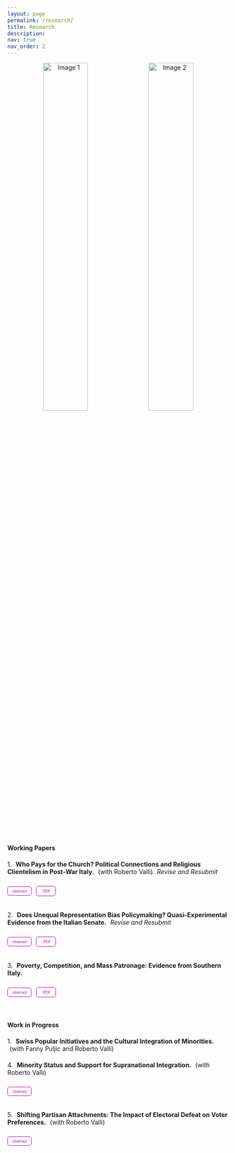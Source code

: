 ```yaml
---
layout: page
permalink: /research/
title: Research
description: 
nav: true
nav_order: 2
---
```


<div style="text-align: center; margin-bottom: 20px;">
    <img src="{{ site.baseurl }}/assets/img/elezioni_ita.jpg" alt="Image 1" style="width: 45%; height: auto; margin-right: 10px; display: inline-block;">
    <img src="{{ site.baseurl }}/assets/img/mezzogiornocassa.jpg" alt="Image 2" style="width: 45%; height: auto; display: inline-block;">
</div>



#### **Working Papers**

<div style="margin-bottom: 20px;"></div> <!-- Increase space below "Working Papers" -->

<div style="margin-bottom: 10px;">
  <span style="margin-right: 5px;">1.</span>
  <strong>Who Pays for the Church? Political Connections and Religious Clientelism in Post-War Italy.</strong> 
  <span style="margin-left: 5px;">(with Roberto Valli).</span><em style="margin-left: 5px;">Revise and Resubmit</em>
</div>

<!-- Separate links for PDF download, abstract, and OSF preprint for second paper -->
<div style="display: flex; align-items: center; margin: 10px 0; color: #808080;"> <!-- Align items in one line -->

  <!-- Dropdown for abstract -->
  <button class="btn" style="font-size: 9px; height: 21px; padding: 0 10px; margin-right: 10px; text-transform: none; background-color: #ffffff; color: #b509ac; border: 1px solid #b509ac; border-radius: 5px; transition: background-color 0.3s, color 0.3s; box-shadow: none;" 
          onmouseover="this.style.backgroundColor='#b509ac'; this.style.color='#ffffff';" 
          onmouseout="this.style.backgroundColor='#ffffff'; this.style.color='#b509ac';" 
          onclick="myFunction2()">Abstract</button>

  <!-- PDF link -->
  <a href="https://www.dropbox.com/scl/fi/zqahb44zuk1e96awb6j1p/troncone_valli_churches.pdf?rlkey=3f8hcgxfm9zd2z6udq69kgk6b&st=a6d2okq2&dl=0" target="_blank" 
     style="text-decoration: none; background-color: #ffffff; color: #b509ac; border: 1px solid #b509ac; border-radius: 5px; padding: 0 10px; margin-right: 10px; transition: background-color 0.3s, color 0.3s; display: flex; align-items: center; justify-content: center; height: 21px; font-size: 9px;"
     onmouseover="this.style.backgroundColor='#b509ac'; this.style.color='#ffffff';" 
     onmouseout="this.style.backgroundColor=''; this.style.color='#b509ac';">
     <i class="fa fa-download" style="margin-right: 5px;"></i>PDF
  </a>

<!-- Preprint link-->
  <!-- <a href="https://doi.org/10.31219/osf.io/nsyc3" target="_blank" 
     style="text-decoration: none; background-color: #ffffff; color: #b509ac; border: 1px solid #b509ac; border-radius: 5px; padding: 0 10px; transition: background-color 0.3s, color 0.3s; display: flex; align-items: center; justify-content: center; height: 21px; font-size: 9px;"
     onmouseover="this.style.backgroundColor='#b509ac'; this.style.color='#ffffff';" 
     onmouseout="this.style.backgroundColor=''; this.style.color='#b509ac';">Preprint</a>-->
</div>

<div id="myDIV2" style="display: none; margin-top: 5px; padding: 10px; border: 1px solid #808080; background-color: #f9f9f9;">
  <p>Community leaders often mobilize support for politicians in exchange for rents. Yet, this relationship can be contentious, as both actors might shirk on their commitments. Given this uncertainty, little is known about when and how politicians reciprocate the brokerage of community leaders. We argue that politicians exploit pre-existing personal connections with community leaders to overcome commitment problems and secure support. In turn, politicians provide rewards that increase the brokers' status. We illustrate this argument by investigating exchanges between Catholic bishops and Christian Democratic politicians in postwar Italy. We combine information on the renovation of Catholic churches with data on personal connections between politicians and bishops. Difference-in-differences estimates indicate that bishops mobilize support for connected politicians. Once elected, the latter reward connected bishops with investments in church renovations, especially when they compete under electoral rules that incentivize intraparty competition. These findings illustrate important conditions and mechanisms underpinning clientelistic relationships.</p>
</div>

<script>
function myFunction2() {
    var x = document.getElementById("myDIV2");
    if (x.style.display === "none") {
        x.style.display = "block";
    } else {
        x.style.display = "none";
    }
}
</script>

<div style="margin-bottom: 20px;"></div> <!-- space -->

<div style="margin-bottom: 10px;">
  <span style="margin-right: 5px;">2.</span>
  <strong>Does Unequal Representation Bias Policymaking? Quasi-Experimental Evidence from the Italian Senate.</strong> 
  <em style="margin-left: 5px;">Revise and Resubmit</em>
</div>

<!-- Separate links for PDF download, abstract, and OSF preprint -->
<div style="display: flex; align-items: center; margin: 10px 0; color: #808080;"> <!-- Align items in one line -->

  <!-- Dropdown for abstract -->
  <button class="btn" style="font-size: 9px; height: 21px; padding: 0 10px; margin-right: 10px; text-transform: none; background-color: #ffffff; color: #b509ac; border: 1px solid #b509ac; border-radius: 5px; transition: background-color 0.3s, color 0.3s; box-shadow: none;" 
          onmouseover="this.style.backgroundColor='#b509ac'; this.style.color='#ffffff';" 
          onmouseout="this.style.backgroundColor='#ffffff'; this.style.color='#b509ac';" 
          onclick="myFunction1()">Abstract</button>

  <!-- PDF link -->
  <a href="https://www.dropbox.com/scl/fi/yp000y5suek0lfs7zgk5c/troncone_malapp_ita.pdf?rlkey=ss2jqm0es9hw095ss23nmgt7t&dl=0" target="_blank" 
     style="text-decoration: none; background-color: #ffffff; color: #b509ac; border: 1px solid #b509ac; border-radius: 5px; padding: 0 10px; margin-right: 10px; transition: background-color 0.3s, color 0.3s; display: flex; align-items: center; justify-content: center; height: 21px; font-size: 9px;"
     onmouseover="this.style.backgroundColor='#b509ac'; this.style.color='#ffffff';" 
     onmouseout="this.style.backgroundColor=''; this.style.color='#b509ac';">
     <i class="fa fa-download" style="margin-right: 5px;"></i>PDF
  </a>

<!-- Preprint link -->
 <!-- <a href="https://doi.org/10.31219/osf.io/3s2x9" target="_blank" 
     style="text-decoration: none; background-color: #ffffff; color: #b509ac; border: 1px solid #b509ac; border-radius: 5px; padding: 0 10px; transition: background-color 0.3s, color 0.3s; display: flex; align-items: center; justify-content: center; height: 21px; font-size: 9px;"
     onmouseover="this.style.backgroundColor='#b509ac'; this.style.color='#ffffff';" 
     onmouseout="this.style.backgroundColor=''; this.style.color='#b509ac';">Preprint</a> -->
</div> 

<div id="myDIV" style="display: none; margin-top: 5px; padding: 10px; border: 1px solid #808080; background-color: #f9f9f9;">
  <p>How does unequal representation affect policymaking?  It is widely assumed that overrepresented districts exert greater influence over policy, yet isolating the effects of  representation from underlying district characteristics remains both theoretically and empirically challenging. I argue that increased representation can independently bias policymaking via two channels: a mechanical effect, whereby increased representation raises a district’s probability of setting the agenda, and a behavioral effect, where legislators intensify their efforts due to intra-district competition. To test this, I leverage the quasi-experimental setting created by the electoral rule of the Italian Senate (1994-2006), which allowed districts with similar population sizes to elect either one or two senators. Using a regression discontinuity design and comprehensive data on bill (co-)sponsorship, I find evidence supporting both channels. Examining policy outcomes, I do not find that unequal representation yields distributive benefits, but I do find suggestive evidence of a broader legislative advantage.</p>
</div>

<script>
function myFunction1() {
    var x = document.getElementById("myDIV");
    if (x.style.display === "none") {
        x.style.display = "block";
    } else {
        x.style.display = "none";
    }
}
</script>

<div style="margin-bottom: 20px;"></div> <!-- space -->

<div style="margin-bottom: 10px;">
  <span style="margin-right: 5px;">3.</span>
  <strong>Poverty, Competition, and Mass Patronage: Evidence from Southern Italy.</strong>
</div>

<!-- Separate links for PDF download, abstract, and OSF preprint for third paper -->
<div style="display: flex; align-items: center; margin: 10px 0; color: #808080;"> <!-- Align items in one line -->

  <!-- Dropdown for abstract -->
  <button class="btn" style="font-size: 9px; height: 21px; padding: 0 10px; margin-right: 10px; text-transform: none; background-color: #ffffff; color: #b509ac; border: 1px solid #b509ac; border-radius: 5px; transition: background-color 0.3s, color 0.3s; box-shadow: none;" 
          onmouseover="this.style.backgroundColor='#b509ac'; this.style.color='#ffffff';" 
          onmouseout="this.style.backgroundColor='#ffffff'; this.style.color='#b509ac';" 
          onclick="myFunction3()">Abstract</button>

  <!-- PDF link -->
  <a href="https://www.dropbox.com/scl/fi/827p384ifb3b6un3xjs7p/casmez_ita.pdf?rlkey=vfh9ytp51o0eau2b6zxx5c6bi&st=41usrtro&dl=0" target="_blank" 
     style="text-decoration: none; background-color: #ffffff; color: #b509ac; border: 1px solid #b509ac; border-radius: 5px; padding: 0 10px; margin-right: 10px; transition: background-color 0.3s, color 0.3s; display: flex; align-items: center; justify-content: center; height: 21px; font-size: 9px;"
     onmouseover="this.style.backgroundColor='#b509ac'; this.style.color='#ffffff';" 
     onmouseout="this.style.backgroundColor=''; this.style.color='#b509ac';">
     <i class="fa fa-download" style="margin-right: 5px;"></i>PDF
  </a>

<!-- Preprint link-->
  <!--<a href="https://doi.org/10.31219/osf.io/rgz9t" target="_blank" 
     style="text-decoration: none; background-color: #ffffff; color: #b509ac; border: 1px solid #b509ac; border-radius: 5px; padding: 0 10px; transition: background-color 0.3s, color 0.3s; display: flex; align-items: center; justify-content: center; height: 21px; font-size: 9px;"
     onmouseover="this.style.backgroundColor='#b509ac'; this.style.color='#ffffff';" 
     onmouseout="this.style.backgroundColor=''; this.style.color='#b509ac';">Preprint</a>-->
</div>

<div id="myDIV3" style="display: none; margin-top: 5px; padding: 10px; border: 1px solid #808080; background-color: #f9f9f9;">
  <p>This article argues that in a context of widespread clientelism and poverty, local public goods provision is a tool for mass patronage. Clientelistic incumbents under threat entice economically vulnerable voters into supporting the regime by creating jobs in the construction sector through infrastructural investments. The theory is tested using data on public works projects funded by the Cassa del Mezzogiorno, a massive place-based policy for the development of Southern Italy introduced after WWII. Empirically, I exploit within-politician shocks in competition induced by the electoral rule of the post-war Italian Senate. The results reveal that public works investments increase when Christian democratic senators are threatened in their own districts by the election of a communist senator, that this effect is particularly strong in areas characterized by low levels of employment, and that this distribution generates electoral returns.</p>
</div>

<script>
function myFunction3() {
    var x = document.getElementById("myDIV3");
    if (x.style.display === "none") {
        x.style.display = "block";
    } else {
        x.style.display = "none";
    }
}
</script>


<div style="margin-bottom: 40px;"></div> <!-- space -->

#### **Work in Progress**

<div style="margin-bottom: 20px;"></div> <!-- Increase space below "Working Papers" -->

<div style="margin-bottom: 10px;">
  <span style="margin-right: 5px;">1.</span>
  <strong>Swiss Popular Initiatives and the Cultural Integration of Minorities.</strong> 
  <span style="margin-left: 5px;">(with Fanny Puljic and Roberto Valli)</span>
</div>

<div style="margin-bottom: 20px;"></div> <!-- space -->

<div style="margin-bottom: 10px;">
  <span style="margin-right: 5px;">4.</span>
  <strong>Minority Status and Support for Supranational Integration.</strong> 
  <span style="margin-left: 5px;">(with Roberto Valli)</span>
</div>

<!-- Separate links for PDF download, abstract, and OSF preprint for fourth paper -->
<div style="display: flex; align-items: center; margin: 10px 0; color: #808080;"> <!-- Align items in one line -->

  <!-- Dropdown for abstract -->
  <button class="btn" style="font-size: 9px; height: 21px; padding: 0 10px; margin-right: 10px; text-transform: none; background-color: #ffffff; color: #b509ac; border: 1px solid #b509ac; border-radius: 5px; transition: background-color 0.3s, color 0.3s; box-shadow: none;" 
          onmouseover="this.style.backgroundColor='#b509ac'; this.style.color='#ffffff';" 
          onmouseout="this.style.backgroundColor='#ffffff'; this.style.color='#b509ac';" 
          onclick="myFunction4()">Abstract</button>

<!-- PDF link-->
<!--<a href="https://www.dropbox.com/scl/fi/kdmo0gnguq2qutzn3x20o/troncone_valli_minority_eu.pdf?rlkey=e11c0mihpb6zu23kzptgsrc0m&st=xmg4lyul&dl=0" target="_blank" 
     style="text-decoration: none; background-color: #ffffff; color: #b509ac; border: 1px solid #b509ac; border-radius: 5px; padding: 0 10px; margin-right: 10px; transition: background-color 0.3s, color 0.3s; display: flex; align-items: center; justify-content: center; height: 21px; font-size: 9px;"
     onmouseover="this.style.backgroundColor='#b509ac'; this.style.color='#ffffff';" 
     onmouseout="this.style.backgroundColor=''; this.style.color='#b509ac';">
     <i class="fa fa-download" style="margin-right: 5px;"></i>PDF
  </a>-->
  
<!--Preprint link-->
  <!-- <a href="https://doi.org/10.31219/osf.io/3zhtg" target="_blank" 
     style="text-decoration: none; background-color: #ffffff; color: #b509ac; border: 1px solid #b509ac; border-radius: 5px; padding: 0 10px; transition: background-color 0.3s, color 0.3s; display: flex; align-items: center; justify-content: center; height: 21px; font-size: 9px;"
     onmouseover="this.style.backgroundColor='#b509ac'; this.style.color='#ffffff';" 
     onmouseout="this.style.backgroundColor=''; this.style.color='#b509ac';">Preprint</a>-->
</div>

<div id="myDIV4" style="display: none; margin-top: 5px; padding: 10px; border: 1px solid #808080; background-color: #f9f9f9;">
  <p>This article proposes a novel theory of minority status and support for supranational integration. We argue that the gap in status and opportunities between majority and minority individuals affects the evaluation of international institutions. Individuals whose socioeconomic status and opportunities are restricted because of minority traits are more dissatisfied with national institutions and more favorable toward supranational integration than their majority counterparts. We test our theory on the European Union, the most advanced case of regional integration. Using different operationalizations of minority status and an exact matching strategy, we demonstrate a robust positive association between minority status and support for supranational integration. Testing the mechanisms, we present evidence that integration in the host country and discrimination drive these effects.</p>
</div>

<script>
function myFunction4() {
    var x = document.getElementById("myDIV4");
    if (x.style.display === "none") {
        x.style.display = "block";
    } else {
        x.style.display = "none";
    }
}
</script>

<div style="margin-bottom: 20px;"></div> <!-- space -->

<div style="margin-bottom: 10px;">
  <span style="margin-right: 5px;">5.</span>
  <strong>Shifting Partisan Attachments: The Impact of Electoral Defeat on Voter Preferences.</strong> 
  <span style="margin-left: 5px;">(with Roberto Valli)</span>
</div>

<!-- Separate links for PDF download, abstract, and OSF preprint for fifth paper -->
<div style="display: flex; align-items: center; margin: 10px 0; color: #808080;"> <!-- Align items in one line -->

  <!-- Dropdown for abstract -->
  <button class="btn" style="font-size: 9px; height: 21px; padding: 0 10px; margin-right: 10px; text-transform: none; background-color: #ffffff; color: #b509ac; border: 1px solid #b509ac; border-radius: 5px; transition: background-color 0.3s, color 0.3s; box-shadow: none;" 
          onmouseover="this.style.backgroundColor='#b509ac'; this.style.color='#ffffff';" 
          onmouseout="this.style.backgroundColor='#ffffff'; this.style.color='#b509ac';" 
          onclick="myFunction5()">Abstract</button>

<!--Preprint link-->
<!-- <a href="https://doi.org/10.31219/osf.io/rz4tu" target="_blank" 
     style="text-decoration: none; background-color: #ffffff; color: #b509ac; border: 1px solid #b509ac; border-radius: 5px; padding: 0 10px; transition: background-color 0.3s, color 0.3s; display: flex; align-items: center; justify-content: center; height: 21px; font-size: 9px;"
     onmouseover="this.style.backgroundColor='#b509ac'; this.style.color='#ffffff';" 
     onmouseout="this.style.backgroundColor=''; this.style.color='#b509ac';">Preprint</a> --> 
</div>  

<div id="myDIV5" style="display: none; margin-top: 5px; padding: 10px; border: 1px solid #808080; background-color: #f9f9f9;">
  <p>Previous research on party preferences has assumed that individual partisanship is unaffected by electoral outcomes, focusing instead on its pre-electoral dynamics. Our research note challenges this assumption by demonstrating that electoral outcomes can cause significant partisan shifts among voters. We argue that electoral losers are more likely to distance themselves from unsuccessful parties, while winners remain safely attached to the bandwagon. To demonstrate this, we first use household panel surveys from four European countries to establish that voters who supported declining parties are more likely to change party support in favor of gaining parties. Second, we show that individual-level partisan changes aggregate to meaningful public opinion shifts at the national level. To this purpose, we leverage monthly opinion polls for political parties across 17 European democracies and find that declining parties lose support among the electorate. Our results highlight a new dimension of post-electoral politics with implications for empirical research.</p>
</div>

<script>
function myFunction5() {
    var x = document.getElementById("myDIV5");
    if (x.style.display === "none") {
        x.style.display = "block";
    } else {
        x.style.display = "none";
    }
}
</script>
